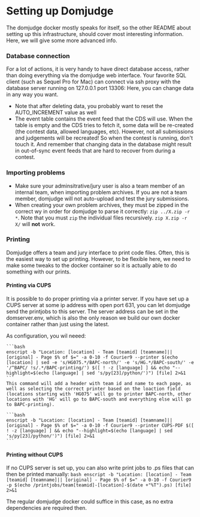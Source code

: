 # Setting up Domjudge

The domjudge docker mostly speaks for itself, so the other README about setting up this infrastructure, should cover most interesting information. Here, we will give some more advanced info.

### Database connection
For a lot of actions, it is very handy to have direct database access, rather than doing everything via the domjudge web interface. Your favorite SQL client (such as Sequel Pro for Mac) can connect via ssh proxy with the database server running on 127.0.0.1 port 13306:
Here, you can change data in any way you want. 

- Note that after deleting data, you probably want to reset the AUTO_INCREMENT value as well
- The event table contains the event feed that the CDS will use. When the table is empty and the CDS tries to fetch it, some data will be re-created (the contest data, allowed languages, etc). 
However, not all submissions and judgements will be recreated! So when the contest is running, don't touch it. And remember that changing data in the database might result in out-of-sync event feeds
that are hard to recover from during a contest.

### Importing problems
- Make sure your adminsitrative/jury user is also a team member of an internal team, when importing problem archives. If you are not a team member, domjudge will not auto-upload and test the jury submissions.
- When creating your own problem archives, they must be zipped in the correct wy in order for domjudge to parse it correctly: `zip ../X.zip -r *`. Note that you must `zip` the individual files recursively. `zip X.zip -r X/` will **not** work.

### Printing
Domjudge offers a team and jury interface to print code files. Often, this is the easiest way to set up printing. However, to be flexible here, we need to make some tweaks to the docker container so it is actually able to do something with our prints.

#### Printing via CUPS
It is possible to do proper printing via a printer server. If you have set up a CUPS server at some ip address with open port 631, you can let domjudge send the printjobs to this server. The server address can be set 
in the domserver.env, which is also the only reason we build our own docker container rather than just using the latest.

 As configuration, you wil neeed:

	```bash
	enscript -b "Location: [location] - Team [teamid] [teamname]|| [original] - Page $% of $=" -a 0-10 -f Courier9 --printer $(echo [location] | sed -e 's/HG075.*/BAPC-north/' -e 's/HG.*/BAPC-south/' -e '/^BAPC/ !s/.*/BAPC-printing/') $([ ! -z [language] ] && echo "--highlight=$(echo [language] | sed 's/py[23]/python/')") [file] 2>&1
	```
	This command will add a header with team id and name to each page, as well as selecting the correct printer based on the loaction field (locations starting with 'HG075' will go to printer BAPC-north, other locations with 'HG' will go to BAPC-south and everything else will go to BAPC-printing). 
	
	```bash
	enscript -b "Location: [location] - Team [teamid] [teamname]|| [original] - Page $% of $=" -a 0-10 -f Courier9 --printer CUPS-PDF $([ ! -z [language] ] && echo "--highlight=$(echo [language] | sed 's/py[23]/python/')") [file] 2>&1
	```

#### Printing without CUPS
If no CUPS server is set up, you can also write print jobs to .ps files that can then be printed manually:
	```bash
	enscript -b "Location: [location] - Team [teamid] [teamname]|| [original] - Page $% of $=" -a 0-10 -f Courier9 -p $(echo /printjobs/team[teamid]-[location]-$(date +"%T").ps) [file] 2>&1
	```

The regular domjudge docker could suffice in this case, as no extra dependencies are required then.

